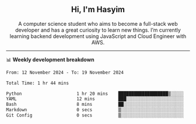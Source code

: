 <h2 align="center">Hi, I'm Hasyim</h2>

<p align="center">A computer science student who aims to become a full-stack web developer and has a great curiosity to learn new things. I’m currently learning backend development using JavaScript and Cloud Engineer with AWS.</p>

---

📊 **Weekly development breakdown**

<!--START_SECTION:waka-->

```txt
From: 12 November 2024 - To: 19 November 2024

Total Time: 1 hr 44 mins

Python                     1 hr 20 mins    ███████████████████▒░░░░░   77.16 %
YAML                       12 mins         ███░░░░░░░░░░░░░░░░░░░░░░   11.94 %
Bash                       8 mins          ██░░░░░░░░░░░░░░░░░░░░░░░   08.54 %
Markdown                   0 secs          ▒░░░░░░░░░░░░░░░░░░░░░░░░   00.84 %
Git Config                 0 secs          ▒░░░░░░░░░░░░░░░░░░░░░░░░   00.78 %
```

<!--END_SECTION:waka-->

<!-- - You can reach me on **hasyim11c@gmail.com** -->
